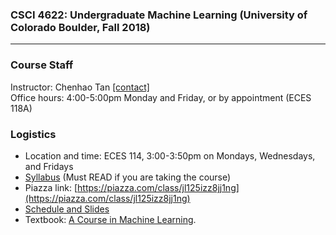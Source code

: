 ### CSCI 4622: Undergraduate Machine Learning (University of Colorado Boulder, Fall 2018)
***


### Course Staff

Instructor: Chenhao Tan [\[contact\]](mailto:Chenhao.Tan@colorado.edu)   
Office hours: 4:00-5:00pm Monday and Friday, or by appointment (ECES 118A)

### Logistics

* Location and time: ECES 114, 3:00-3:50pm on Mondays, Wednesdays, and Fridays
* [Syllabus](https://github.com/BoulderDS/CSCI-4622-Machine-Learning-18fa/blob/master/resources/syllabus.md) (Must READ if you are taking the course)
* Piazza link: [https://piazza.com/class/jl125izz8jj1ng](https://piazza.com/class/jl125izz8jj1ng)
* [Schedule and Slides](https://github.com/BoulderDS/CSCI-4622-Machine-Learning-18fa/blob/master/resources/schedule.md)
* Textbook: [A Course in Machine Learning](http://ciml.info/).



